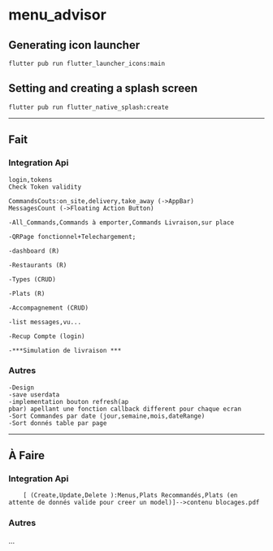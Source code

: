 # menu_advisor

## Generating icon launcher

```
flutter pub run flutter_launcher_icons:main
```

## Setting and creating a splash screen
```
flutter pub run flutter_native_splash:create
```
---------------------------------------------------------------------------------

## Fait
### Integration Api
    login,tokens
    Check Token validity

    CommandsCouts:on_site,delivery,take_away (->AppBar)
    MessagesCount (->Floating Action Button)

    -All_Commands,Commands à emporter,Commands Livraison,sur place

    -QRPage fonctionnel+Telechargement;

    -dashboard (R)

    -Restaurants (R) 

    -Types (CRUD) 

    -Plats (R)

    -Accompagnement (CRUD)

    -list messages,vu...

    -Recup Compte (login)

    -***Simulation de livraison ***
### Autres
    -Design
    -save userdata
    -implementation bouton refresh(ap
    pbar) apellant une fonction callback different pour chaque ecran
    -Sort Commandes par date (jour,semaine,mois,dateRange)
    -Sort donnés table par page
    
-------------------------------------------------------------------------
## À Faire
### Integration Api
        [ (Create,Update,Delete ):Menus,Plats Recommandés,Plats (en attente de donnés valide pour creer un model)]-->contenu blocages.pdf
       
### Autres

...
